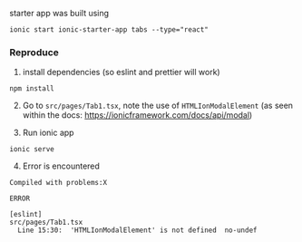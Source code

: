 starter app was built using
```
ionic start ionic-starter-app tabs --type="react"
```

### Reproduce 

1. install dependencies (so eslint and prettier will work)
```
npm install
```
2. Go to `src/pages/Tab1.tsx`, note the use of `HTMLIonModalElement` (as seen within the docs: https://ionicframework.com/docs/api/modal)

3. Run ionic app
```
ionic serve
```

4. Error is encountered
```
Compiled with problems:X

ERROR

[eslint] 
src/pages/Tab1.tsx
  Line 15:30:  'HTMLIonModalElement' is not defined  no-undef
```